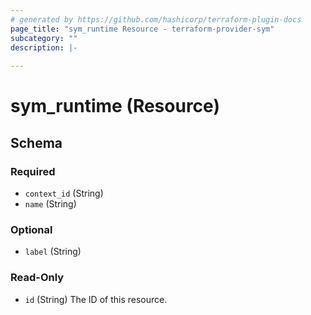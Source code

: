 ```yaml
---
# generated by https://github.com/hashicorp/terraform-plugin-docs
page_title: "sym_runtime Resource - terraform-provider-sym"
subcategory: ""
description: |-
  
---
```


# sym_runtime (Resource)





<!-- schema generated by tfplugindocs -->
## Schema

### Required

- `context_id` (String)
- `name` (String)

### Optional

- `label` (String)

### Read-Only

- `id` (String) The ID of this resource.


